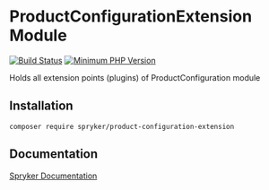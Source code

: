 # ProductConfigurationExtension Module
[![Build Status](https://travis-ci.org/spryker/product-configuration-extension.svg)](https://travis-ci.org/spryker/product-configurator-extension)
[![Minimum PHP Version](https://img.shields.io/badge/php-%3E%3D%207.3-8892BF.svg)](https://php.net/)

Holds all extension points (plugins) of ProductConfiguration module

## Installation

```
composer require spryker/product-configuration-extension
```

## Documentation

[Spryker Documentation](https://academy.spryker.com/developing_with_spryker/module_guide/modules.html)
